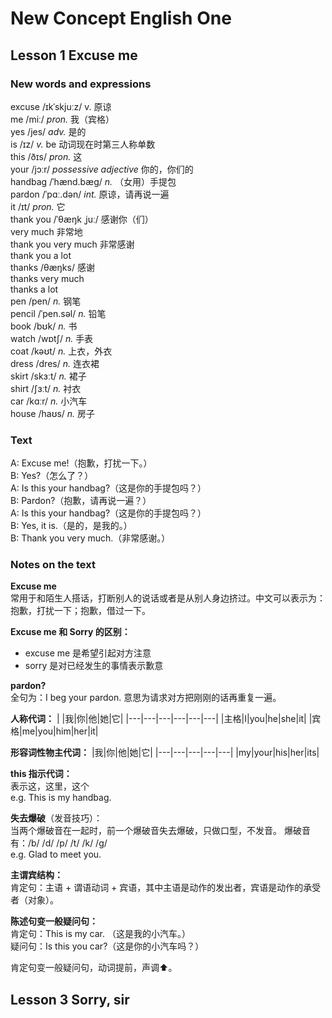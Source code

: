 # New Concept English One
## Lesson 1 Excuse me

### New words and expressions

excuse /ɪkˈskjuːz/ v. 原谅  
me /miː/ *pron.* 我（宾格）  
yes /jes/ *adv.* 是的  
is /ɪz/ *v.* be 动词现在时第三人称单数  
this /ðɪs/ *pron.* 这  
your /jɔːr/ *possessive adjective* 你的，你们的  
handbag /ˈhænd.bæɡ/ *n.* （女用）手提包  
pardon /ˈpɑː.dən/ *int.* 原谅，请再说一遍  
it /ɪt/ *pron.* 它  
thank you /ˈθæŋk ˌjuː/ 感谢你（们）  
very much 非常地  
thank you very much 非常感谢  
thank you a lot  
thanks /θæŋks/ 感谢  
thanks very much  
thanks a lot  
pen /pen/ *n.* 钢笔  
pencil /ˈpen.səl/ *n.* 铅笔  
book /bʊk/ *n.* 书  
watch /wɒtʃ/ *n.* 手表  
coat /kəʊt/ *n.* 上衣，外衣  
dress /dres/ *n.* 连衣裙  
skirt /skɜːt/ *n.* 裙子  
shirt /ʃɜːt/ *n.* 衬衣  
car /kɑːr/ *n.* 小汽车  
house /haʊs/ *n.* 房子  

### Text
A: Excuse me!（抱歉，打扰一下。）  
B: Yes?（怎么了？）  
A: Is this your handbag?（这是你的手提包吗？）  
B: Pardon?（抱歉，请再说一遍？）  
A: Is this your handbag?（这是你的手提包吗？）  
B: Yes, it is.（是的，是我的。）  
B: Thank you very much.（非常感谢。）

### Notes on the text
**Excuse me**  
常用于和陌生人搭话，打断别人的说话或者是从别人身边挤过。中文可以表示为：抱歉，打扰一下；抱歉，借过一下。

**Excuse me 和 Sorry 的区别：**  
- excuse me 是希望引起对方注意
- sorry 是对已经发生的事情表示歉意

**pardon?**  
全句为：I beg your pardon. 意思为请求对方把刚刚的话再重复一遍。

**人称代词：**
|  |我|你|他|她|它|
|---|---|---|---|---|---|
|主格|I|you|he|she|it|
|宾格|me|you|him|her|it|

**形容词性物主代词：**
|我|你|他|她|它|
|---|---|---|---|---|
|my|your|his|her|its|

**this 指示代词：**  
表示这，这里，这个  
e.g. This is my handbag.

**失去爆破**（发音技巧）：  
当两个爆破音在一起时，前一个爆破音失去爆破，只做口型，不发音。
爆破音有：/b/ /d/ /p/ /t/ /k/ /g/  
e.g. Glad to meet you.

**主谓宾结构：**  
肯定句：主语 + 谓语动词 + 宾语，其中主语是动作的发出者，宾语是动作的承受者（对象）。

**陈述句变一般疑问句：**  
肯定句：This is my car. （这是我的小汽车。）  
疑问句：Is this you car?（这是你的小汽车吗？）

肯定句变一般疑问句，动词提前，声调⬆。
## Lesson 3 Sorry, sir

